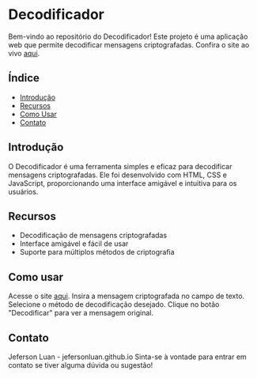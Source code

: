 # Decodificador

Bem-vindo ao repositório do Decodificador! Este projeto é uma aplicação web que permite decodificar mensagens criptografadas. Confira o site ao vivo [aqui](https://jefersonluan.github.io/decodificador/).

## Índice

- [Introdução](#introdução)
- [Recursos](#recursos)
- [Como Usar](#como-usar)
- [Contato](#contato)

## Introdução

O Decodificador é uma ferramenta simples e eficaz para decodificar mensagens criptografadas. Ele foi desenvolvido com HTML, CSS e JavaScript, proporcionando uma interface amigável e intuitiva para os usuários.

## Recursos

- Decodificação de mensagens criptografadas
- Interface amigável e fácil de usar
- Suporte para múltiplos métodos de criptografia

## Como usar

Acesse o site [aqui](https://jefersonluan.github.io/decodificador/).
Insira a mensagem criptografada no campo de texto.
Selecione o método de decodificação desejado.
Clique no botão "Decodificar" para ver a mensagem original.

## Contato

Jeferson Luan - jefersonluan.github.io
Sinta-se à vontade para entrar em contato se tiver alguma dúvida ou sugestão!
